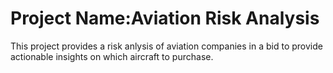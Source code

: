 # Project Name:Aviation Risk Analysis
This project provides a risk anlysis of aviation companies in a bid to provide actionable insights on which aircraft to purchase.

